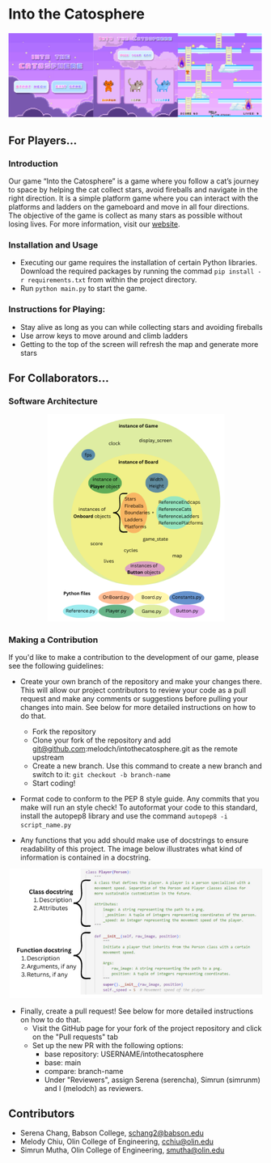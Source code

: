 # Into the Catosphere

<p align="center">
<img src="Images/game.png" width="800"/>
</p>

## For Players...
### Introduction
Our game “Into the Catosphere” is a game where you follow a cat’s journey to space by helping the cat collect stars, avoid fireballs and navigate in the right direction. It is a simple platform game where you can interact with the platforms and ladders on the gameboard and move in all four directions. The objective of the game is collect as many stars as possible without losing lives. For more information, visit our <a href="https://serencha.github.io/catosphere/" target="_blank">website</a>.

### Installation and Usage
* Executing our game requires the installation of certain Python libraries. Download the required packages by running the commad `pip install -r requirements.txt` from within the project directory.
* Run `python main.py` to start the game.

### Instructions for Playing:
* Stay alive as long as you can while collecting stars and avoiding fireballs
* Use arrow keys to move around and climb ladders
* Getting to the top of the screen will refresh the map and generate more stars

## For Collaborators...
### Software Architecture

<p align="center">
<img src="Images/architecture.png" width="350"/>
</p>

### Making a Contribution

If you'd like to make a contribution to the development of our game, please see the following guidelines:

* Create your own branch of the repository and make your changes there. This will allow our project contributors to review your code as a pull request and make any comments or suggestions before pulling your changes into main. See below for more detailed instructions on how to do that.
    * Fork the repository
    * Clone your fork of the repository and add git@github.com:melodch/intothecatosphere.git as the remote upstream
    * Create a new branch. Use this command to create a new branch and switch to it: `git checkout -b branch-name`
    * Start coding!

* Format code to conform to the PEP 8 style guide. Any commits that you make will run an style check! To autoformat your code to this standard, install the autopep8 library and use the command `autopep8 -i script_name.py`

* Any functions that you add should make use of docstrings to ensure readability of this project. The image below illustrates what kind of information is contained in a docstring.

<p align="center">
<img src="Images/docstring.png" width="500"/>
</p>

* Finally, create a pull request! See below for more detailed instructions on how to do that.
    * Visit the GitHub page for your fork of the project repository and click on the "Pull requests" tab
    * Set up the new PR with the following options:
        * base repository: USERNAME/intothecatosphere
        * base: main
        * compare: branch-name
        * Under "Reviewers", assign Serena (serencha), Simrun (simrunm) and I (melodch) as reviewers.

## Contributors
- Serena Chang, Babson College, schang2@babson.edu
- Melody Chiu, Olin College of Engineering, cchiu@olin.edu
- Simrun Mutha, Olin College of Engineering, smutha@olin.edu
